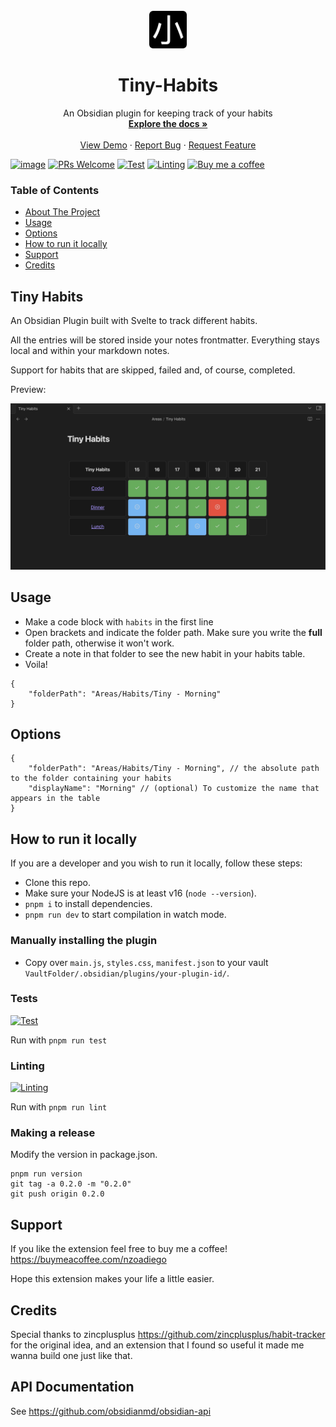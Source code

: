 
<div id="top"></div>

<!-- PROJECT LOGO -->
<br />
<div align="center">
  <a href="">
    <img src="./tiny-habit.png" alt="Logo" width="60" height="60">
  </a>

  <h1 align="center">Tiny-Habits</h3>

  <p align="center">
    An Obsidian plugin for keeping track of your habits
    <br />
    <a href="#tiny-habits"><strong>Explore the docs »</strong></a>
    <br />
    <br />
    <a href="">View Demo</a>
    ·
    <a href="https://github.com/nazoadiego/tiny-habits/issues">Report Bug</a>
    ·
    <a href="https://github.com/nazoadiego/tiny-habits/issues">Request Feature</a>
  </p>
</div>

[![image](https://img.shields.io/github/release/nazoadiego/tiny-habits.svg)](https://github.com/nazoadiego/tiny-habits/releases)
[![PRs Welcome](https://img.shields.io/badge/PRs-welcome-brightgreen.svg?style=flat-square)](https://makeapullrequest.com)
[![Test](https://github.com/nazoadiego/tiny-habits/actions/workflows/test.yml/badge.svg)](https://github.com/nazoadiego/tiny-habits/actions/workflows/test.yml)
[![Linting](https://github.com/nazoadiego/tiny-habits/actions/workflows/lint.yml/badge.svg)](https://github.com/nazoadiego/tiny-habits/actions/workflows/lint.yml)
[![Buy me a coffee](https://img.shields.io/badge/-buy_me_a%C2%A0coffee-gray?logo=buy-me-a-coffee)](https://www.buymeacoffee.com/nzoadiego)

### Table of Contents

  <ul>
    <li>
      <a href="#tiny-habits">About The Project</a>
    </li>
    <li><a href="#usage">Usage</a></li>
    <li><a href="#options">Options</a></li>
    <li><a href="#how-to-run-it-locally">How to run it locally</a></li>
    <li><a href="#support">Support</a></li>
    <li><a href="#credits">Credits</a></li>
  </ul>


## Tiny Habits

An Obsidian Plugin built with Svelte to track different habits. 

All the entries will be stored inside your notes frontmatter. Everything stays local and within your markdown notes.

Support for habits that are skipped, failed and, of course, completed.

Preview:

<img src="./preview.png" alt="A preview of this plugin">

## Usage

- Make a code block with `habits` in the first line
- Open brackets and indicate the folder path. Make sure you write the **full** folder path, otherwise it won't work.
- Create a note in that folder to see the new habit in your habits table.
- Voila!

```habits
{
	"folderPath": "Areas/Habits/Tiny - Morning"
}
```

## Options

```habits
{
	"folderPath": "Areas/Habits/Tiny - Morning", // the absolute path to the folder containing your habits
	"displayName": "Morning" // (optional) To customize the name that appears in the table
}
```

## How to run it locally

If you are a developer and you wish to run it locally, follow these steps:

- Clone this repo.
- Make sure your NodeJS is at least v16 (`node --version`).
- `pnpm i` to install dependencies.
- `pnpm run dev` to start compilation in watch mode.

### Manually installing the plugin

- Copy over `main.js`, `styles.css`, `manifest.json` to your vault `VaultFolder/.obsidian/plugins/your-plugin-id/`.

### Tests
[![Test](https://github.com/nazoadiego/tiny-habits/actions/workflows/test.yml/badge.svg)](https://github.com/nazoadiego/tiny-habits/actions/workflows/test.yml)

Run with `pnpm run test`

### Linting
[![Linting](https://github.com/nazoadiego/tiny-habits/actions/workflows/lint.yml/badge.svg)](https://github.com/nazoadiego/tiny-habits/actions/workflows/lint.yml)

Run with `pnpm run lint`

### Making a release

Modify the version in package.json.

```
pnpm run version
git tag -a 0.2.0 -m "0.2.0"
git push origin 0.2.0
```

## Support

If you like the extension feel free to buy me a coffee! https://buymeacoffee.com/nzoadiego

Hope this extension makes your life a little easier.

## Credits

Special thanks to zincplusplus https://github.com/zincplusplus/habit-tracker for the original idea, and an extension that I found so useful it made me wanna build one just like that.

## API Documentation

See https://github.com/obsidianmd/obsidian-api
